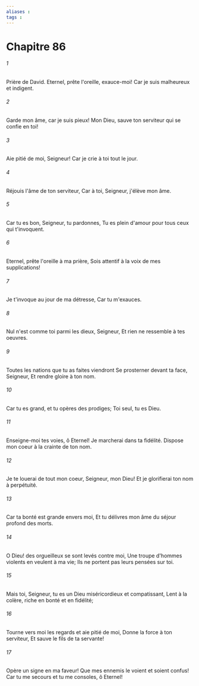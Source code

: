 ```yaml
---
aliases : 
tags : 
---
```


# Chapitre 86

###### 1
Prière de David. Eternel, prête l'oreille, exauce-moi! Car je suis malheureux et indigent.
###### 2
Garde mon âme, car je suis pieux! Mon Dieu, sauve ton serviteur qui se confie en toi!
###### 3
Aie pitié de moi, Seigneur! Car je crie à toi tout le jour.
###### 4
Réjouis l'âme de ton serviteur, Car à toi, Seigneur, j'élève mon âme.
###### 5
Car tu es bon, Seigneur, tu pardonnes, Tu es plein d'amour pour tous ceux qui t'invoquent.
###### 6
Eternel, prête l'oreille à ma prière, Sois attentif à la voix de mes supplications!
###### 7
Je t'invoque au jour de ma détresse, Car tu m'exauces.
###### 8
Nul n'est comme toi parmi les dieux, Seigneur, Et rien ne ressemble à tes oeuvres.
###### 9
Toutes les nations que tu as faites viendront Se prosterner devant ta face, Seigneur, Et rendre gloire à ton nom.
###### 10
Car tu es grand, et tu opères des prodiges; Toi seul, tu es Dieu.
###### 11
Enseigne-moi tes voies, ô Eternel! Je marcherai dans ta fidélité. Dispose mon coeur à la crainte de ton nom.
###### 12
Je te louerai de tout mon coeur, Seigneur, mon Dieu! Et je glorifierai ton nom à perpétuité.
###### 13
Car ta bonté est grande envers moi, Et tu délivres mon âme du séjour profond des morts.
###### 14
O Dieu! des orgueilleux se sont levés contre moi, Une troupe d'hommes violents en veulent à ma vie; Ils ne portent pas leurs pensées sur toi.
###### 15
Mais toi, Seigneur, tu es un Dieu miséricordieux et compatissant, Lent à la colère, riche en bonté et en fidélité;
###### 16
Tourne vers moi les regards et aie pitié de moi, Donne la force à ton serviteur, Et sauve le fils de ta servante!
###### 17
Opère un signe en ma faveur! Que mes ennemis le voient et soient confus! Car tu me secours et tu me consoles, ô Eternel!
